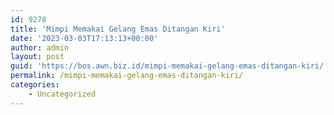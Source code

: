 ```yaml
---
id: 9278
title: 'Mimpi Memakai Gelang Emas Ditangan Kiri'
date: '2023-03-03T17:13:13+00:00'
author: admin
layout: post
guid: 'https://bos.awn.biz.id/mimpi-memakai-gelang-emas-ditangan-kiri/'
permalink: /mimpi-memakai-gelang-emas-ditangan-kiri/
categories:
    - Uncategorized
---
```


